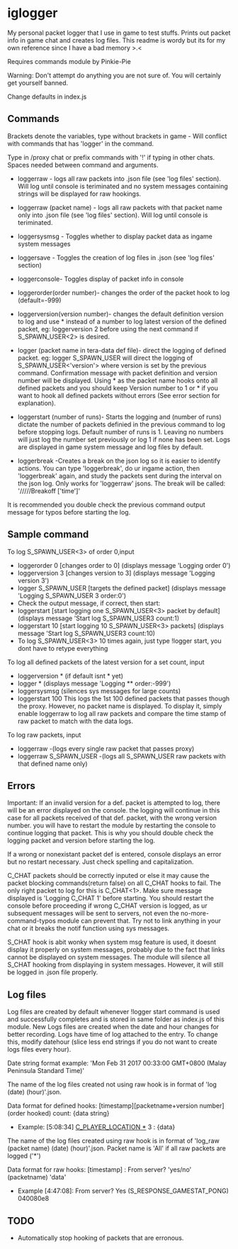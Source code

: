 # iglogger
My personal packet logger that I use in game to test stuffs. Prints out packet info in game chat and creates log files. This readme is wordy but its for my own reference since I have a bad memory >.<

Requires commands module by Pinkie-Pie

Warning: Don't attempt do anything you are not sure of. You will certainly get yourself banned.

Change defaults in index.js
## Commands
Brackets denote the variables, type without brackets in game - Will conflict with commands that has 'logger' in the command.

Type in /proxy chat or prefix commands with '!' if typing in other chats. Spaces needed between command and arguments.

- loggerraw - logs all raw packets into .json file (see 'log files' section). Will log until console is teriminated and no system messages containing strings will be displayed for raw hookings.
- loggerraw (packet name) - logs all raw packets with that packet name only into .json file (see 'log files' section). Will log until console is teriminated.

- loggersysmsg - Toggles whether to display packet data as ingame system messages
- loggersave - Toggles the creation of log files in .json (see 'log files' section)
- loggerconsole- Toggles display of packet info in console

- loggerorder(order number)- changes the order of the packet hook to log (default=-999)
- loggerversion(version number)- changes the default definition version to log and use * instead of a number to log latest version of the defined packet, eg: loggerversion 2 before using the next command if S_SPAWN_USER<2> is desired.

- logger (packet name in tera-data def file)- direct the logging of defined packet. eg: logger S_SPAWN_USER will direct the logging of S_SPAWN_USER<'version'> where version is set by the previous command. Confirmation message with packet definition and version number will be displayed. Using * as the packet name hooks onto all defined packets and you should keep Version number to 1 or * if you want to hook all defined packets without errors (See error section for explanation).
- loggerstart (number of runs)- Starts the logging and (number of runs) dictate the number of packets definied in the previous command to log before stopping logs. Default number of runs is 1. Leaving no numbers will just log the number set previously or log 1 if none has been set. Logs are displayed in game system message and log files by default.

- loggerbreak -Creates a break on the json log so it is easier to identify actions. You can type 'loggerbreak', do ur ingame action, then 'loggerbreak' again, and study the packets sent during the interval on the json log. Only works for 'loggerraw' jsons. 
The break will be called: '/////Breakoff ['time']'

It is recommended you double check the previous command output message for typos before starting the log.

## Sample command 
To log S_SPAWN_USER<3> of order 0,input
- loggerorder 0 [changes order to 0] (displays message 'Logging order 0')
- loggerversion 3 [changes version to 3] (displays message 'Logging version 3')
- logger S_SPAWN_USER [targets the defined packet] (displays message 'Logging S_SPAWN_USER 3 order:0')
- Check the output message, if correct, then start:
- loggerstart [start logging one S_SPAWN_USER<3> packet by default] (displays message 'Start log S_SPAWN_USER3 count:1)
- loggerstart 10 [start logging 10 S_SPAWN_USER<3> packets] (displays message 'Start log S_SPAWN_USER3 count:10)
- To log S_SPAWN_USER<3> 10 times again, just type !logger start, you dont have to retype everything

To log all defined packets of the latest version for a set count, input
- loggerversion * (if default isnt * yet)
- logger * (displays message 'Logging ** order:-999')
- loggersysmsg (silences sys messages for large counts)
- loggerstart 100
This logs the 1st 100 defined packets that passes though the proxy. However, no packet name is displayed. To display it, simply enable loggerraw to log all raw packets and compare the time stamp of raw packet to match with the data logs.

To log raw packets, input
- loggerraw -(logs every single raw packet that passes proxy)
- loggerraw S_SPAWN_USER -(logs all S_SPAWN_USER raw packets with that defined name only)

## Errors
Important: If an invalid version for a def. packet is attempted to log, there will be an error displayed on the console. the logging will continue in this case for all packets received of that def. packet, with the wrong version number. you will have to restart the module by restarting the console to continue logging that packet. This is why you should double check the logging packet and version before starting the log.

If a wrong or nonexistant packet def is entered, console displays an error but no restart necessary. Just check spelling and capitalization.

C_CHAT packets should be correctly inputed or else it may cause the packet blocking commands(return false) on all C_CHAT hooks to fail. The only right packet to log for this is C_CHAT<1>. Make sure message displayed is 'Logging C_CHAT 1' before starting. You should restart the console before proceeding if wrong C_CHAT version is logged, as ur subsequent messages will be sent to servers, not even the no-more-command-typos module can prevent that. Try not to link anything in your chat or it breaks the notif function using sys messages.

S_CHAT hook is abit wonky when system msg feature is used, it doesnt display it properly on system messages, probably due to the fact that links cannot be displayed on system messages. The module will silence all S_CHAT hooking from displaying in system messages. However, it will still be logged in .json file properly.

## Log files
Log files are created by default whenever !logger start command is used and successfully completes and is stored in same folder as index.js of this module. New Logs files are created when the date and hour changes for better recording. Logs have time of log attached to the entry. To change this, modify datehour (slice less end strings if you do not want to create logs files every hour).

Date string format example: 'Mon Feb 31 2017 00:33:00 GMT+0800 (Malay Peninsula Standard Time)'

The name of the log files created not using raw hook is in format of 'log (date) (hour)'.json.

Data format for defined hooks: [timestamp][packetname+version number](order hooked) count: {data string}
- Example: [5:08:34] [C_PLAYER_LOCATION *](-999) 3 : {data}

The name of the log files created using raw hook is in format of 'log_raw (packet name) (date) (hour)'.json. Packet name is 'All' if all raw packets are logged ('*')

Data format for raw hooks: [timestamp] : From server? 'yes/no' (packetname) 'data' 
- Example [4:47:08]: From server? Yes (S_RESPONSE_GAMESTAT_PONG) 040080e8

## TODO
- Automatically stop hooking of packets that are erronous. 
